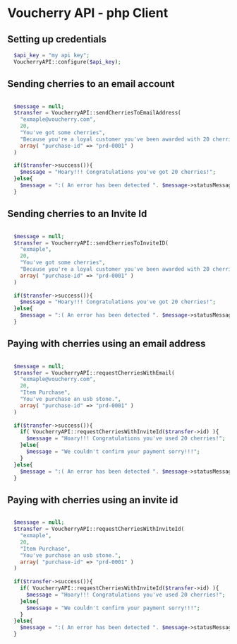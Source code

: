Voucherry API - php Client
==========================



Setting up credentials
----------------------


```php
  $api_key = "my api key";
  VoucherryAPI::configure($api_key);
```



Sending cherries to an email account
------------------------------------

```php

  $message = null;
  $transfer = VoucherryAPI::sendCherriesToEmailAddress(
    "exmaple@voucherry.com",
    20,
    "You've got some cherries",
    "Because you're a loyal customer you've been awarded with 20 cherries.",
    array( "purchase-id" => "prd-0001" )
  )
  
  if($transfer->success()){
    $message = "Hoary!!! Congratulations you've got 20 cherries!";
  }else{
    $message = ":( An error has been detected ". $message->statusMessage;
  }

```
Sending cherries to an Invite Id
------------------------------------

```php

  $message = null;
  $transfer = VoucherryAPI::sendCherriesToInviteID(
    "exmaple",
    20,
    "You've got some cherries",
    "Because you're a loyal customer you've been awarded with 20 cherries.",
    array( "purchase-id" => "prd-0001" )
  )
  
  if($transfer->success()){
    $message = "Hoary!!! Congratulations you've got 20 cherries!";
  }else{
    $message = ":( An error has been detected ". $message->statusMessage;
  }

```


Paying with cherries using an email address
-------------------------------------------

```php

  $message = null;
  $transfer = VoucherryAPI::requestCherriesWithEmail(
    "exmaple@voucherry.com",
    20,
    "Item Purchase",
    "You've purchase an usb stone.",
    array( "purchase-id" => "prd-0001" )
  )
  
  if($transfer->success()){
    if( VoucherryAPI::requestCherriesWithInviteId($transfer->id) ){
      $message = "Hoary!!! Congratulations you've used 20 cherries!";
    }else{
      $message = "We couldn't confirm your payment sorry!!!";
    }
  }else{
    $message = ":( An error has been detected ". $message->statusMessage;
  }

```

Paying with cherries using an invite id
---------------------------------------

```php

  $message = null;
  $transfer = VoucherryAPI::requestCherriesWithInviteId(
    "exmaple",
    20,
    "Item Purchase",
    "You've purchase an usb stone.",
    array( "purchase-id" => "prd-0001" )
  )
  
  if($transfer->success()){
    if( VoucherryAPI::requestCherriesWithInviteId($transfer->id) ){
      $message = "Hoary!!! Congratulations you've used 20 cherries!";
    }else{
      $message = "We couldn't confirm your payment sorry!!!";
    }
  }else{
    $message = ":( An error has been detected ". $message->statusMessage;
  }

```